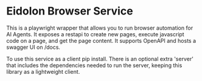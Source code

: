 # Eidolon Browser Service
This is a playwright wrapper that allows you to run browser automation for AI Agents. It exposes a restapi to create new 
pages, execute javascript code on a page, and get the page content. It supports OpenAPI and hosts a swagger UI on /docs.

To use this service as a client pip install. There is an optional extra 'server' that includes the dependencies needed 
to run the server, keeping this library as a lightweight client.
